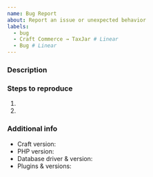```yaml
---
name: Bug Report
about: Report an issue or unexpected behavior
labels:
  - bug
  - Craft Commerce → TaxJar # Linear
  - Bug # Linear
---
```


### Description



### Steps to reproduce

1.
2.

### Additional info

- Craft version:
- PHP version:
- Database driver & version:
- Plugins & versions:

